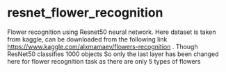 # resnet_flower_recognition
Flower recognition using Resnet50 neural network. Here dataset is taken from kaggle,
can be downloaded from the following link
https://www.kaggle.com/alxmamaev/flowers-recognition .
Though ResNet50 classifies 1000 objects
So only the last layer has been changed here for flower recognition task as 
there are only 5 types of flowers
